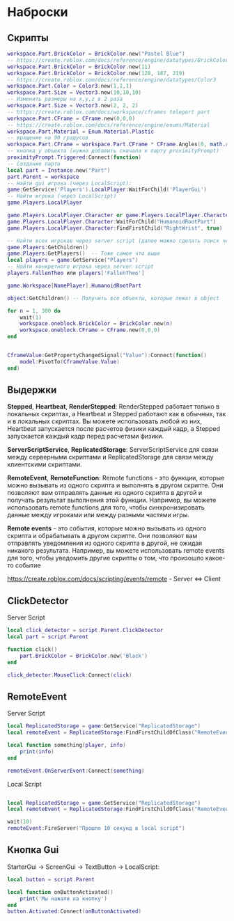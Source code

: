 # Наброски

## Скрипты
```lua
workspace.Part.BrickColor = BrickColor.new("Pastel Blue")
-- https://create.roblox.com/docs/reference/engine/datatypes/BrickColor
workspace.Part.BrickColor = BrickColor.new(11)	    
workspace.Part.BrickColor = BrickColor.new(128, 187, 219)
-- https://create.roblox.com/docs/reference/engine/datatypes/Color3
workspace.Part.Color = Color3.new(1,1,1)                  
workspace.Part.Size = Vector3.new(10,10,10)
-- Изменить размеры на x,y,z в 2 раза
workspace.Part.Size = Vector3.new(2, 2, 2) 
-- https://create.roblox.com/docs/workspace/cframes teleport part
workspace.Part.CFrame = CFrame.new(0,0,0) 				
-- https://create.roblox.com/docs/reference/engine/enums/Material
workspace.Part.Material = Enum.Material.Plastic    
-- вращение на 90 градусов       
workspace.Part.CFrame = workspace.Part.CFrame * CFrame.Angles(0, math.rad(90), 0) 
-- кнопка у объекта (нужно добавить сначала к парту proximityPrompt)
proximityPrompt.Triggered:Connect(function) 
-- Создание парта
local part = Instance.new("Part")
part.Parent = workspace
-- Найти gui игрока (через LocalScript):
game:GetService('Players').LocalPlayer:WaitForChild('PlayerGui') 
-- Найти игрока (через LocalScript)
game.Players.LocalPlayer 

game.Players.LocalPlayer.Character or game.Players.LocalPlayer.CharacterAdded:Wait() 
game.Players.LocalPlayer.Character:WaitForChild("HumanoidRootPart")
game.Players.LocalPlayer.Character:FindFirstChild("RightWrist", true)

-- Найти всех игроков через server script (далее можно сделать поиск через цикл for)
game.Players:GetChildren() 
game.Players:GetPlayers()  -- Тоже самое что выше
local players = game:GetService("Players")
-- Найти конкретного игрока через server script
players.FallenTheo или players['FallenTheo'] 

game.Workspace[NamePlayer].HumanoidRootPart

object:GetChildren() -- Получить все объекты, которые лежат в object

for n = 1, 300 do
	wait(1)
	workspace.oneblock.BrickColor = BrickColor.new(n)
	workspace.oneblock.CFrame = CFrame.new(0,0,0)
end


CframeValue:GetPropertyChangedSignal("Value"):Connect(function()
	model:PivotTo(CframeValue.Value)
end)
```
 
## Выдержки
**Stepped**, **Heartbeat**, **RenderStepped**:
	RenderStepped работает только в локальных скриптах,
	а Heartbeat и Stepped работают как в обычных, так и в локальных скриптах.
	Вы можете использовать любой из них, Heartbeat запускается после расчетов
	физики каждый кадр, а Stepped запускается каждый кадр перед расчетами физики.

**ServerScriptService**, **ReplicatedStorage**:
ServerScriptService для связи между серверными скриптами и ReplicatedStorage для связи между клиентскими скриптами.

**RemoteEvent**, **RemoteFunction**:
Remote functions - это функции, которые можно вызывать из одного скрипта и выполнять в другом скрипте. Они позволяют вам отправлять данные из одного скрипта в другой и получать результат выполнения этой функции. Например, вы можете использовать remote functions для того, чтобы синхронизировать данные между игроками или между разными частями игры. 

**Remote events** - это события, которые можно вызывать из одного скрипта и обрабатывать в другом скрипте. Они позволяют вам отправлять уведомления из одного скрипта в другой, не ожидая никакого результата. Например, вы можете использовать remote events для того, чтобы уведомить другие скрипты о том, что произошло какое-то событие

https://create.roblox.com/docs/scripting/events/remote - Server <=> Client


## ClickDetector

Server Script
```lua
local click_detector = script.Parent.ClickDetector
local part = script.Parent

function click()
	part.BrickColor = BrickColor.new('Black')
end

click_detector.MouseClick:Connect(click)
```

## RemoteEvent

Server Script
```lua
local ReplicatedStorage = game:GetService("ReplicatedStorage")
local remoteEvent = ReplicatedStorage:FindFirstChildOfClass("RemoteEvent")

local function something(player, info)
	print(info)
end

remoteEvent.OnServerEvent:Connect(something)
```

Local Script
```lua

local ReplicatedStorage = game:GetService("ReplicatedStorage")
local remoteEvent = ReplicatedStorage:FindFirstChildOfClass("RemoteEvent")

wait(10)
remoteEvent:FireServer("Прошло 10 секунд в local script")

```

## Кнопка Gui

StarterGui -> ScreenGui -> TextButton -> LocalScript:

```lua
local button = script.Parent

local function onButtonActivated()
	print('Мы нажали на кнопку')
end
button.Activated:Connect(onButtonActivated)

```